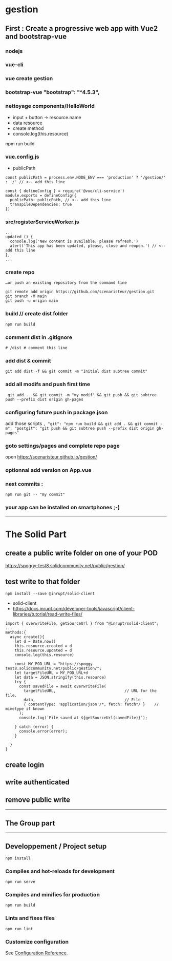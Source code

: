 # gestion

## First : Create a progressive web app with Vue2 and bootstrap-vue
### nodejs
### vue-cli
### vue create gestion
### bootstrap-vue "bootstrap": "^4.5.3",
### nettoyage components/HelloWorld
- input + button -> resource.name
- data resource
- create method
- console.log(this.resource)

npm run build

### vue.config.js
- publicPath
```
const publicPath = process.env.NODE_ENV === 'production' ? '/gestion/' : '/' // <-- add this line

const { defineConfig } = require('@vue/cli-service')
module.exports = defineConfig({
  publicPath: publicPath, // <-- add this line
  transpileDependencies: true
})
```
### src/registerServiceWorker.js
```
...
updated () {
  console.log('New content is available; please refresh.')
  alert('This app has been updated, please, close and reopen.') // <-- add this line
},
...
```

### create repo

```
…or push an existing repository from the command line

git remote add origin https://github.com/scenaristeur/gestion.git
git branch -M main
git push -u origin main

```


### build // create dist folder
`npm run build`

### comment dist in .gitignore
`# /dist # comment this line`

### add dist & commit
`git add dist -f && git commit -m "Initial dist subtree commit"`

### add all modifs and push first time
` git add .  && git commit -m "my modif" && git push && git subtree push --prefix dist origin gh-pages`


### configuring future push in package.json
add those scripts
`,
"git": "npm run build && git add . && git commit -m",
"postgit": "git push && git subtree push --prefix dist origin gh-pages"`


### goto settings/pages and complete repo page

open https://scenaristeur.github.io/gestion/

### optionnal add version on App.vue

### next commits :
`npm run git -- "my commit"`


### your app can be installed on smartphones ;-)

______________________________________________________________________________

# The Solid Part

## create a public write folder on one of your POD

https://spoggy-test8.solidcommunity.net/public/gestion/

## test write to that folder
`npm install --save @inrupt/solid-client`
- solid-client
- https://docs.inrupt.com/developer-tools/javascript/client-libraries/tutorial/read-write-files/

```
import { overwriteFile, getSourceUrl } from "@inrupt/solid-client";
...
methods:{
  async create(){
    let d = Date.now()
    this.resource.created = d
    this.resource.updated = d
    console.log(this.resource)

    const MY_POD_URL = "https://spoggy-test8.solidcommunity.net/public/gestion/";
    let targetFileURL = MY_POD_URL+d
    let data = JSON.stringify(this.resource)
    try {
      const savedFile = await overwriteFile(
        targetFileURL,                              // URL for the file.
        data,                                       // File
        { contentType: 'application/json'/*, fetch: fetch*/ }    // mimetype if known
      );
      console.log(`File saved at ${getSourceUrl(savedFile)}`);

    } catch (error) {
      console.error(error);
    }

  }
}

```

## create login

## write authenticated

## remove public write

_____________________________________________

## The Group part


__________________________________

## Developpement / Project setup
```
npm install
```

### Compiles and hot-reloads for development
```
npm run serve
```

### Compiles and minifies for production
```
npm run build
```

### Lints and fixes files
```
npm run lint
```

### Customize configuration
See [Configuration Reference](https://cli.vuejs.org/config/).
